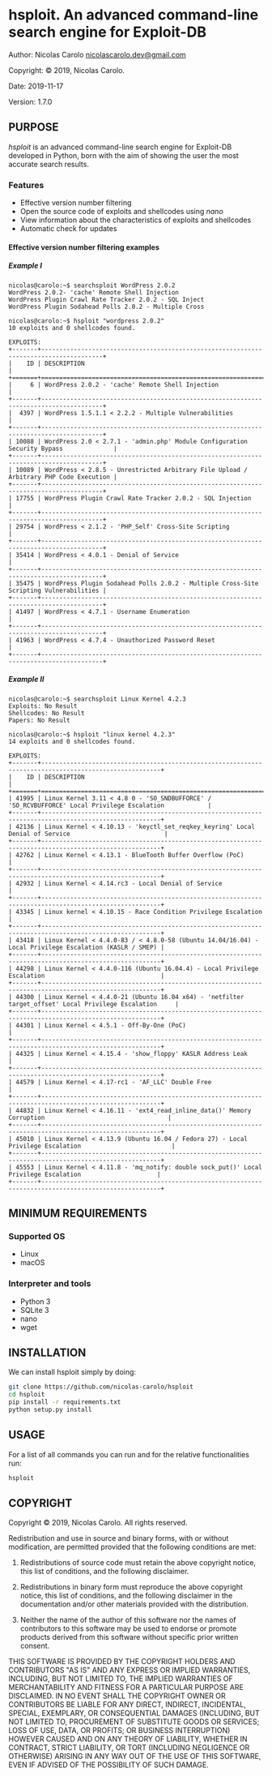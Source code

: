 # hsploit.  An advanced command-line search engine for Exploit-DB


Author: Nicolas Carolo <nicolascarolo.dev@gmail.com>

Copyright: © 2019, Nicolas Carolo.

Date: 2019-11-17

Version: 1.7.0


## PURPOSE

_hsploit_ is an advanced command-line search engine for Exploit-DB developed in Python, born with the
aim of showing the user the most accurate search results.

### Features

* Effective version number filtering
* Open the source code of exploits and shellcodes using _nano_
* View information about the characteristics of exploits and shellcodes
* Automatic check for updates

#### Effective version number filtering examples
##### Example I

```
nicolas@carolo:~$ searchsploit WordPress 2.0.2
WordPress 2.0.2- 'cache' Remote Shell Injection
WordPress Plugin Crawl Rate Tracker 2.0.2 - SQL Inject
WordPress Plugin Sodahead Polls 2.0.2 - Multiple Cross
```

```
nicolas@carolo:~$ hsploit "wordpress 2.0.2"
10 exploits and 0 shellcodes found.

EXPLOITS:
+-------+---------------------------------------------------------------------------------------+
|    ID | DESCRIPTION                                                                           |
+=======+=======================================================================================+
|     6 | WordPress 2.0.2 - 'cache' Remote Shell Injection                                      |
+-------+---------------------------------------------------------------------------------------+
|  4397 | WordPress 1.5.1.1 < 2.2.2 - Multiple Vulnerabilities                                  |
+-------+---------------------------------------------------------------------------------------+
| 10088 | WordPress 2.0 < 2.7.1 - 'admin.php' Module Configuration Security Bypass              |
+-------+---------------------------------------------------------------------------------------+
| 10089 | WordPress < 2.8.5 - Unrestricted Arbitrary File Upload / Arbitrary PHP Code Execution |
+-------+---------------------------------------------------------------------------------------+
| 17755 | WordPress Plugin Crawl Rate Tracker 2.0.2 - SQL Injection                             |
+-------+---------------------------------------------------------------------------------------+
| 29754 | WordPress < 2.1.2 - 'PHP_Self' Cross-Site Scripting                                   |
+-------+---------------------------------------------------------------------------------------+
| 35414 | WordPress < 4.0.1 - Denial of Service                                                 |
+-------+---------------------------------------------------------------------------------------+
| 35475 | WordPress Plugin Sodahead Polls 2.0.2 - Multiple Cross-Site Scripting Vulnerabilities |
+-------+---------------------------------------------------------------------------------------+
| 41497 | WordPress < 4.7.1 - Username Enumeration                                              |
+-------+---------------------------------------------------------------------------------------+
| 41963 | WordPress < 4.7.4 - Unauthorized Password Reset                                       |
+-------+---------------------------------------------------------------------------------------+
```


##### Example II

```
nicolas@carolo:~$ searchsploit Linux Kernel 4.2.3
Exploits: No Result
Shellcodes: No Result
Papers: No Result
```

```
nicolas@carolo:~$ hsploit "linux kernel 4.2.3"
14 exploits and 0 shellcodes found.

EXPLOITS:
+-------+-------------------------------------------------------------------------------------------------------+
|    ID | DESCRIPTION                                                                                           |
+=======+=======================================================================================================+
| 41995 | Linux Kernel 3.11 < 4.8 0 - 'SO_SNDBUFFORCE' / 'SO_RCVBUFFORCE' Local Privilege Escalation            |
+-------+-------------------------------------------------------------------------------------------------------+
| 42136 | Linux Kernel < 4.10.13 - 'keyctl_set_reqkey_keyring' Local Denial of Service                          |
+-------+-------------------------------------------------------------------------------------------------------+
| 42762 | Linux Kernel < 4.13.1 - BlueTooth Buffer Overflow (PoC)                                               |
+-------+-------------------------------------------------------------------------------------------------------+
| 42932 | Linux Kernel < 4.14.rc3 - Local Denial of Service                                                     |
+-------+-------------------------------------------------------------------------------------------------------+
| 43345 | Linux kernel < 4.10.15 - Race Condition Privilege Escalation                                          |
+-------+-------------------------------------------------------------------------------------------------------+
| 43418 | Linux Kernel < 4.4.0-83 / < 4.8.0-58 (Ubuntu 14.04/16.04) - Local Privilege Escalation (KASLR / SMEP) |
+-------+-------------------------------------------------------------------------------------------------------+
| 44298 | Linux Kernel < 4.4.0-116 (Ubuntu 16.04.4) - Local Privilege Escalation                                |
+-------+-------------------------------------------------------------------------------------------------------+
| 44300 | Linux Kernel < 4.4.0-21 (Ubuntu 16.04 x64) - 'netfilter target_offset' Local Privilege Escalation     |
+-------+-------------------------------------------------------------------------------------------------------+
| 44301 | Linux Kernel < 4.5.1 - Off-By-One (PoC)                                                               |
+-------+-------------------------------------------------------------------------------------------------------+
| 44325 | Linux Kernel < 4.15.4 - 'show_floppy' KASLR Address Leak                                              |
+-------+-------------------------------------------------------------------------------------------------------+
| 44579 | Linux Kernel < 4.17-rc1 - 'AF_LLC' Double Free                                                        |
+-------+-------------------------------------------------------------------------------------------------------+
| 44832 | Linux Kernel < 4.16.11 - 'ext4_read_inline_data()' Memory Corruption                                  |
+-------+-------------------------------------------------------------------------------------------------------+
| 45010 | Linux Kernel < 4.13.9 (Ubuntu 16.04 / Fedora 27) - Local Privilege Escalation                         |
+-------+-------------------------------------------------------------------------------------------------------+
| 45553 | Linux Kernel < 4.11.8 - 'mq_notify: double sock_put()' Local Privilege Escalation                     |
+-------+-------------------------------------------------------------------------------------------------------+
```

## MINIMUM REQUIREMENTS

### Supported OS

* Linux
* macOS

### Interpreter and tools

* Python 3
* SQLite 3
* nano
* wget

## INSTALLATION

We can install hsploit simply by doing:
```sh
git clone https://github.com/nicolas-carolo/hsploit
cd hsploit
pip install -r requirements.txt
python setup.py install
```

## USAGE

For a list of all commands you can run and for the relative functionalities run:

```sh
hsploit
```


## COPYRIGHT

Copyright © 2019, Nicolas Carolo.
All rights reserved.

Redistribution and use in source and binary forms, with or without
modification, are permitted provided that the following conditions are
met:

1. Redistributions of source code must retain the above copyright
   notice, this list of conditions, and the following disclaimer.

2. Redistributions in binary form must reproduce the above copyright
   notice, this list of conditions, and the following disclaimer in the
   documentation and/or other materials provided with the distribution.

3. Neither the name of the author of this software nor the names of
   contributors to this software may be used to endorse or promote
   products derived from this software without specific prior written
   consent.

THIS SOFTWARE IS PROVIDED BY THE COPYRIGHT HOLDERS AND CONTRIBUTORS
"AS IS" AND ANY EXPRESS OR IMPLIED WARRANTIES, INCLUDING, BUT NOT
LIMITED TO, THE IMPLIED WARRANTIES OF MERCHANTABILITY AND FITNESS FOR
A PARTICULAR PURPOSE ARE DISCLAIMED.  IN NO EVENT SHALL THE COPYRIGHT
OWNER OR CONTRIBUTORS BE LIABLE FOR ANY DIRECT, INDIRECT, INCIDENTAL,
SPECIAL, EXEMPLARY, OR CONSEQUENTIAL DAMAGES (INCLUDING, BUT NOT
LIMITED TO, PROCUREMENT OF SUBSTITUTE GOODS OR SERVICES; LOSS OF USE,
DATA, OR PROFITS; OR BUSINESS INTERRUPTION) HOWEVER CAUSED AND ON ANY
THEORY OF LIABILITY, WHETHER IN CONTRACT, STRICT LIABILITY, OR TORT
(INCLUDING NEGLIGENCE OR OTHERWISE) ARISING IN ANY WAY OUT OF THE USE
OF THIS SOFTWARE, EVEN IF ADVISED OF THE POSSIBILITY OF SUCH DAMAGE.
